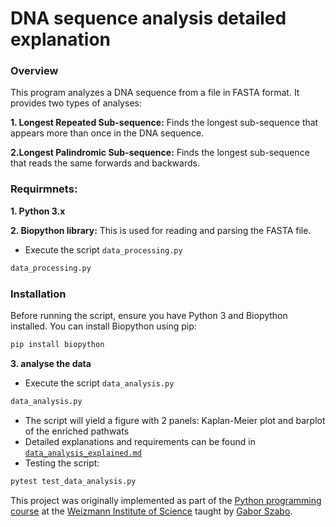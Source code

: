 # DNA sequence analysis detailed explanation

###  Overview
This program analyzes a DNA sequence from a file in FASTA format. It provides two types of analyses:

**1.  Longest Repeated Sub-sequence:** Finds the longest sub-sequence that appears more than once in the DNA sequence.
  
**2.Longest Palindromic Sub-sequence:** Finds the longest sub-sequence that reads the same forwards and backwards.


###  Requirmnets:
**1. Python 3.x**

**2. Biopython library:** This is used for reading and parsing the FASTA file.
   * Execute the script `data_processing.py`
  ```python
 data_processing.py
```
### Installation
Before running the script, ensure you have Python 3 and Biopython installed. You can install Biopython using pip:
   ``` python
pip install biopython
```
**3. analyse the data**
 * Execute the script `data_analysis.py`
  ```python
 data_analysis.py
```
   * The script will yield a figure with 2 panels: Kaplan-Meier plot and barplot of the enriched pathwats
   * Detailed explanations and requirements can be found in [`data_analysis_explained.md`](https://github.com/roisiegelman/Project/blob/main/data_analysis_explained.md)
   * Testing the script:
   ```python
pytest test_data_analysis.py
```



This project was originally implemented as part of the [Python programming course](https://github.com/szabgab/wis-python-course-2024-04) at the [Weizmann Institute of Science](https://www.weizmann.ac.il/) taught by [Gabor Szabo](https://szabgab.com/).
